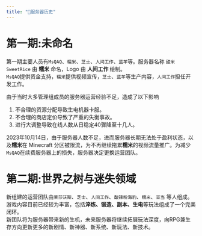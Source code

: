 ```yaml
---
title: "📖服务器历史"
---
```


# 第一期:未命名

第一期主要人员有`MsQAQ`、`糯米`、`芝士`、`人间工作`、`蓝羊`等。服务器名称 `甜米 SweetRice` 由 **糯米** 命名，Logo 由 **人间工作** 绘制。  
`MsQAQ`提供资金支持，`糯米`提供视频宣传，`芝士`、`蓝羊`等生产内容，`人间工作`担任开发工作。

由于当时大多管理组成员的服务器运营经验不足，造成了以下影响  
1. 不合理的资源分配导致生电机器卡服。
2. 不合理的商店定价导致了严重的失衡事故。
3. 进行大调整导致在线人数从日稳定40骤降至十几人。  

2023年10月14日，由于服务器人数不足，进而服务器长期无法处于盈利状态，以及**糯米**在 Minecraft 分区被限流，为不再继续拖累**糯米**的视频流量推广。为减少`MsQAQ`在续费服务器上的损失，服务器决定更换运营团队。

# 第二期:世界之树与迷失领域

新组建的运营团队由`莱莎沃斯`、`芝士`、`人间工作`、`酸辣粉海豹`、`糯米`、`亚当` 等人组成。游戏内容目前已经较为丰富，包括**淬炼、锻造、副本、生电**等玩法组成了一个完美闭环。  
新团队将为服务器带来新的生机，未来服务器将继续拓展玩法深度，向RPG兼生存方向更新更多的新剧情、新神器、新系统、新玩法、新技术。  
